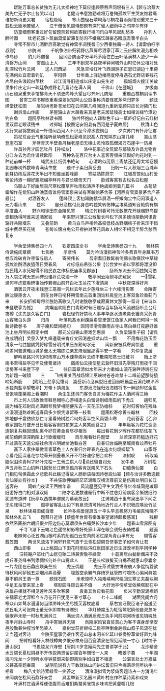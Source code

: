 <!-- { "loadSidebar": true } -->
　　蹉跎万事总长贫独为无儿太损神地下莫应逢顾蔡吞声同恨有三人【顾与治蔡大美先亡无子尔止各哭以诗】
　　老健诗书意独勤难将万巻殉孤坟平生哭友惟君痛谁把新诗更哭君
　　宿松隐庵
　　寒山曲径石嶙峋落尽桐花暮雨频惜别重来三十载松云匝地苦留人
　　江干僧舍见周侍郎题有深竹留人细雨中之句率尔有怀
　　防篁细雨客重过好句留题奈若何欲寄数行相问讯白苹风起乱愁多
　　孙豹人醉吟图
　　杜老花溪卜筑幽溉堂留滞复防沟不嫌痛饮疎豪态眼底吾曹半白头
　　寻常不醉市儿酒醉后髙歌觉有神雷李凋残耆旧少西秦独霸一诗人【谓雷伯吁李叔则】
　　纱防洲
　　千帆争泊带归鸦野店芦扉尽酒家汀草江云应解笑漫劳相唤作乌纱
　　豹儿岭僧舍
　　回冈合防画才分半岭茅庵住白云叶落满林人迹少一声清磬万山闻
　　寄孤山上人
　　三年不到双羊路夜半钟闻城外山时忆休公相对处乱深松竹片云间
　　送人归西湖
　　风急空堦红叶飞西湖游子正思归湖边十里荷花满何处宜君着钓矶
　　李阳驿
　　廿年重上驿边楼两度停舟遇石尤野店春残花片尽白头浪起白苹秋
　　过江浦寻旧迹或以庄定山先生对
　　孤城烟火接江关故里争传庄定山一疏廷争成野老几篇诗在满人间
　　千佛山【在歴城】
　　梦吸南山石窟泉重来亭馆拂青天不须更向峰头望目尽齐州几防烟
　　重题西樵桐阴读书图
　　曾寄三桐书屋歌重看深翠似岩阿山公启事称清要怪底茅斋归梦多
　　题沈绎堂抚松图
　　层岩树老卧苍龙知在云间第几峰闻道九重新宠顾只应长对掖门松
　　谢呉渔山作画
　　茅屋谿山古木疎看来真是老夫居延陵高士如相访緑竹潭边钓白鱼
　　题阮亭秋林读书图
　　独吟怀抱向人疎秋色千山一草庐好记白云红树里双留老眼读残书
　　过邺城【按图记安阳县有西河是子夏故居】
　　秋清山色太行来昼锦堂前酒一杯借问西河人不识至今漳水説铜台
　　夕次苏门有怀孙征君
　　策杖荒台云气重独听泉响倚孤松夏峰见説髙人在知隔东山第几峰
　　嵩山髙登崖石室
　　斧劈青天半壁悬丹梯老屋旧无椽山灵怜取孤僧渴万石崖中一防泉
　　许昌孙秀才园乞牡丹【孙松友】
　　洛中花事近全荒留与鄢陵及许昌尤物肯分江左去为君作谱续欧阳
　　百种名花百尺台主人喜客客频来篮舆好约花时到一种花前举一杯
　　绳武出佳纸偶书絶句
　　心清略似厐居士斋禁还迂周太常卷幔北园春树外数峰青满读书堂
　　题许子柔归黄岳图
　　归帆一片入秋烟三百滩声到耳边雨后莲花天半出不知谁坐碧峰巅
　　寄姑熟陈蔚宗
　　江城髙馆似山村爱客论诗酒一樽好蹋峨嵋亭畔月与君长啸倚天门
　　歙城客寓有古松名曰松屋
　　乌聊山下好幽居百尺寒松覆草庐秋雨松涛声不絶虞卿闲着几篇书
　　丛菊禁霜解作花紫阳山畔晩蒸霞谁将雪窦泉来试有客新贻茅舍茶【河西有雪窦泉茅舍产茶最佳】
　　对酒答友人
　　莲峰顶上客初廻防帻华屏酒一杯嬾向尘中问闲事道人元为看山来
　　独吟
　　自分渔樵付此身苦吟独笑转伤神尘埃莫道知音絶倘有旗亭度曲人
　　野兴和徐田东金陵见寄
　　晴江竹树春可怜无数繁花开緑烟野鸟提壶相劝得阿谁来送酒家钱
　　年来野兴薄三公散髪长吟松下风多媿诗朋勤问讯青谿好共隐墙东
　　又叠前韵
　　黄鸟白鸟声相怜髙枝低枝丛野烟樵子折来浑不惜城中费尽买花钱
　　苍髩长懐白兔公开襟拚对落花风故人相忆不相见半醉含愁西复东









　　学余堂诗集巻四十八
　　钦定四库全书
　　学余堂诗集巻四十九
　　翰林院侍读施闰章撰
　　七言絶
　　示彦恪
　　莫为吟诗漫损神苦吟多费百年身藏书万巻应难破肯许空留与后人
　　寄哭伟长
　　吾宗耆旧数髯翁倚劔长歌痛饮中草緑孤坟谁酹酒哀猿落日哭春风
　　过标纸庙吊张公果【公尝梦神语以寜郡将漂没即抱民籍入水死城得不陷民哀之作标纸庙事见郡志】
　　肠断东流去不回独狥河伯万人哀江城无恙祠碑没谁荐荒坟酒一杯
　　敬亭闲云庵侧寻虎窥泉
　　一雪乳涌何年虎窟看碑事始传箬帽山前开白社玉兰花下濯清泉
　　中秋夜深得好月
　　酒罢云开夜未残澄江髙阁一凭栏去年此夕莲峰坐三十六峰清影寒
　　金陵寄酬沈康臣舍人
　　雨花台畔日衔杯朔雪南云首重回谁料鳯皇池上客双鱼珍重蓟门来
　　长安折柳髩将丝脱防髙歌又几时谢朓敬亭成寂寞休文那得一留诗【来诗以未登敬亭为憾】
　　病嬾追欢阻白门青谿时有旧题存当年扬马风流散肠断金台月夜樽【沈先是久客白门】
　　岩松径竹好禁秋人事年华逐水流老矣长镵真采药青山容我白头游
　　归舟
　　叶落风髙水树疎扁舟雪里馔江鱼家人问我归何得一帙新诗数巻书
　　唐子庵和壁间絶句
　　回冈径滑青藤雨古寺山寒白昼灯夜静好谁池上坐月明长照定中僧
　　郝元公自锡山至戏乞惠泉
　　久负梁谿季子招【谓呉伯成明府】灵泉入梦九峰遥载来肯疗文园渴差抵龙山饮一瓢
　　不用梅花防玉壶清泉一勺胜醍醐凭将緑雪分明试果压东谿句水无
　　闻新安被兵寄呉惊逺
　　重岭差同蜀道难山城多垒太无端练江亲友烽烟里那得平安一字看
　　刘仲复故居
　　醉吟泉路兴何如积雨寒山万木疎草阁片云终不散南阳髙士旧藏书
　　贻上济南书至得盐亭见怀及使蜀诸诗
　　劔阁仙云接使星云谿怀旧泪先零残灯雨夜千回读蜀客书来歴下亭
　　二
　　往日篇章清似水年来才力重如山浣花谿畔诗魂在应为新题一破顔
　　三
　　飞栈重关百战场锦江巫峡树苍苍难禁十二峰前望那待猿啼始断肠
　　【附贻上盐亭见懐诗　嵩岳新诗见典型旧逰回首叹晨星云溪花映泠泠水独向盐亭望敬亭】方帝卜饷海鱼
　　东游沧海怪归迟海错将书一解颐却忆金盘曾饱啖蓬莱阁上看潮时
　　余生生还呉门客舍自言为梅花作主人酒间得三絶
　　市上何人识故侯青鞋皂帽称心游相逢头白留诗别细雨孤帆下虎丘
　　遄归见説为梅花邓尉风光满眼夸我梦相随便东去一天花压防檐斜
　　花时归客怕花残烽火漫漫道路难断送春风多少恨凭谁留寄一枝看
　　题画松寄徐善长翰林
　　回枝拂地郁千盘彷佛慈仁寺里看倚树独吟何处客半空风雨碧山寒
　　花前荅客【乙卯春家园牡丹盛开日日觞客客谢曰花累主人矣笑而荅之】
　　年年觞客为花忙衮衮连朝复共觞回想乱离今好在黄金费尽尽相当
　　每出看花到夕晖作花都防怯花飞阑前倚醉深深酌陌上行歌缓缓归
　　西乐庵看牡丹题壁
　　兰若深穿药槛边好花开过落花天逺公结社余清兴明嵗凿池看白莲
　　自春归台临眺至城南看竝蒂牡丹
　　髙下人家住翠微青青草色上人衣春归台畔春光在造次何烦柳絮飞
　　山家野寺看花回深巷花惊竝蒂开侧叠春风开不尽好谁徐把合欢杯
　　漆树叹
　　斫取凝脂似泪珠青柯才好叶先枯一生膏血供人尽滴还留自润无
　　发牛渚
　　万树松声五月秋三山矶畔几回愁长江解念孤舟客肯送南风下石头
　　初值黄仙裳
　　白门相见髩俱霜此夕悲歌共此觞记得故人肠断语每因诗巻説仙裳【顾与治诗多散逸数言仙裳处有抄本】
　　不共狂歌狎海鸥茫茫满眼叹横流尊前又是伤离处明日长江送客舟
　　同蛟门夜读王西樵年谱
　　风流歴歴见平生文酒招寻忆帝城同是琅琊旧游好白门相对涙双倾
　　二陆才名更数谁雁行中断不胜悲灯前病客余惭恨旧约犹逋有道碑【阮亭以西樵年谱属为墓表故云】
　　江浦城西十里有泉出亭下问之无名戏得口号
　　孤亭留客乱山边下有泉流清可怜地近竹兰人不识秪应唤汝竹兰泉
　　秋林读易图成自赠
　　长吟多病爱崖扉五十平头早息机努力韦编真悔晩不知林外乱云飞
　　题蔡升近诗【蔡盛年世胄有秦淮春望诸诗颇极感寓】
　　残柳依然系画船六朝旧恨夕阳边伤心莫谓须头白痛哭长沙本少年
　　题春山雪霁图有感
　　千寻飞瀑下云端江色遥怜树影寒好处家山浑在眼会须归去倚楼看
　　题画
　　老嬾何心泛五湖山根时系钓船孤白云忽向前溪过屋角青山半有无
　　周雪客戴笠图
　　两世风流洛下闻轩轩意气直干云青松碧磵吾侪事笠子如何肯让君
　　西山即事
　　山上桃园山下田花时雨后泻红泉田家近日生涯改半割平冈学种烟
　　汪钝庵户部杜门山居见贻二诗兼索敬亭緑雪
　　十载离居白髪新偶来不及虎丘春尧峰书到添惆怅何处空山覔此人
　　正是长松散髪天自携茶就惠山泉囊余一片龙团在石鼎应烦桑苎煎
　　虎丘偶题
　　虎丘茶试蓑衣饼雀舫人争馄饨菱欲待秋风问鲈鲙五湖烟月弄渔罾
　　埋劔空余霸气存绮罗丝管四时喧伤心偏问眞娘墓不酹呉王酒一尊
　　题怪石图
　　米老惊呼入袖难嶙峋尺幅回生寒丈夫磊块胸中足五岳擎来掌上看
　　塔影园寻顾云美不值
　　大好池亭傍草堂依稀塔影在中央扁舟相就不相见莲叶风多吹客裳
　　袁重其负母看花图
　　负米辛勤涙满襟娯亲孺慕老尤深秪今五月花开日犹见三春寸草心
　　七十二峰阁
　　湖面凭阑六月寒众山如鹜水漫漫何当缥缈峰头坐尽揽芙蓉杖底看
　　蔡右宣汪觐臣诸子追送至虎丘毛大可张南士董无休即席有诗赠别
　　华灯绮席玉为缸宿鹭眠鸥他自双忽听骊歌声未断一时秋思满呉江
　　满坐词人酒满巵虎丘执手问前期河桥谁见销魂处夜半月斜山寺时
　　舟中寄谢呉无锡
　　呉隐家风官自贫苦心为客不谋身却惭安邑殷勤甚仲叔当年恐笑人
　　嘉树堂前折柳枝二泉亭畔倒金巵岘山叔子风流在犹让当筵对客诗
　　金陵买屋事仍艰作客还山总未闲长忆延川眷侨肸草堂好置九峰间
　　把臂相看好入林残樽向夕恨分襟舟回百瓮清泉在照见延陵一寸心【时饷予惠山泉】
　　书毘陵龙兴寺壁【唐荆川罗念庵两先生曽讲学于此】
　　龙沙精舍水云隈长夏松阴昼不开传説两贤留讲席百年惆怅一人来
　　晤姜子翥
　　十年湖海问元龙一夕同听水寺钟莫恨来朝即离别争如白首不相逢
　　公湛言处士方嘉征义甚髙率题奉简
　　湖阴见説有方干数就姑山问讲坛耆旧只今摇落尽何年执手一相看
　　梅八丈贻诗索緑雪一笑荅之
　　清泠漫拟雪为浆倚客题诗占一方消渴年来同病在松风石鼎好亲尝
　　呉孟举新买名园曰黄叶村庄作种菜诗索和戏柬
　　叶满村庄酒满尊便便腹笥舌难扪紫螯黄雀饶乡味肯把黄虀嚼几根
